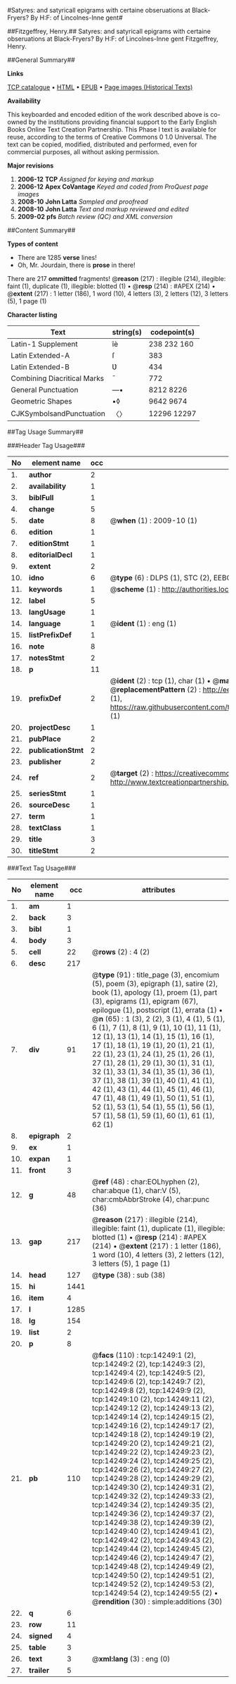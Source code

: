 #Satyres: and satyricall epigrams with certaine obseruations at Black-Fryers? By H:F: of Lincolnes-Inne gent#

##Fitzgeffrey, Henry.##
Satyres: and satyricall epigrams with certaine obseruations at Black-Fryers? By H:F: of Lincolnes-Inne gent
Fitzgeffrey, Henry.

##General Summary##

**Links**

[TCP catalogue](http://www.ota.ox.ac.uk/tcp/)  • 
[HTML](http://tei.it.ox.ac.uk/tcp/Texts-HTML/free/A00/A00826.html)  • 
[EPUB](http://tei.it.ox.ac.uk/tcp/Texts-EPUB/free/A00/A00826.epub) • 
[Page images (Historical Texts)](https://data.historicaltexts.jisc.ac.uk/view?pubId=eebo-99849114e&pageId=eebo-99849114e-14249-1)

**Availability**

This keyboarded and encoded edition of the
	       work described above is co-owned by the institutions
	       providing financial support to the Early English Books
	       Online Text Creation Partnership. This Phase I text is
	       available for reuse, according to the terms of Creative
	       Commons 0 1.0 Universal. The text can be copied,
	       modified, distributed and performed, even for
	       commercial purposes, all without asking permission.

**Major revisions**

1. __2006-12__ __TCP__ *Assigned for keying and markup*
1. __2006-12__ __Apex CoVantage__ *Keyed and coded from ProQuest page images*
1. __2008-10__ __John Latta__ *Sampled and proofread*
1. __2008-10__ __John Latta__ *Text and markup reviewed and edited*
1. __2009-02__ __pfs__ *Batch review (QC) and XML conversion*

##Content Summary##

**Types of content**

  * There are 1285 **verse** lines!
  * Oh, Mr. Jourdain, there is **prose** in there!

There are 217 **ommitted** fragments! 
 @__reason__ (217) : illegible (214), illegible: faint (1), duplicate (1), illegible: blotted (1)  •  @__resp__ (214) : #APEX (214)  •  @__extent__ (217) : 1 letter (186), 1 word (10), 4 letters (3), 2 letters (12), 3 letters (5), 1 page (1)

**Character listing**


|Text|string(s)|codepoint(s)|
|---|---|---|
|Latin-1 Supplement|îè |238 232 160|
|Latin Extended-A|ſ|383|
|Latin Extended-B|Ʋ|434|
|Combining             Diacritical Marks|̄|772|
|General Punctuation|—•|8212 8226|
|Geometric Shapes|▪◊|9642 9674|
|CJKSymbolsandPunctuation|〈〉|12296 12297|

##Tag Usage Summary##

###Header Tag Usage###

|No|element name|occ|attributes|
|---|---|---|---|
|1.|__author__|2||
|2.|__availability__|1||
|3.|__biblFull__|1||
|4.|__change__|5||
|5.|__date__|8| @__when__ (1) : 2009-10 (1)|
|6.|__edition__|1||
|7.|__editionStmt__|1||
|8.|__editorialDecl__|1||
|9.|__extent__|2||
|10.|__idno__|6| @__type__ (6) : DLPS (1), STC (2), EEBO-CITATION (1), PROQUEST (1), VID (1)|
|11.|__keywords__|1| @__scheme__ (1) : http://authorities.loc.gov/ (1)|
|12.|__label__|5||
|13.|__langUsage__|1||
|14.|__language__|1| @__ident__ (1) : eng (1)|
|15.|__listPrefixDef__|1||
|16.|__note__|8||
|17.|__notesStmt__|2||
|18.|__p__|11||
|19.|__prefixDef__|2| @__ident__ (2) : tcp (1), char (1)  •  @__matchPattern__ (2) : ([0-9\-]+):([0-9IVX]+) (1), (.+) (1)  •  @__replacementPattern__ (2) : http://eebo.chadwyck.com/downloadtiff?vid=$1&page=$2 (1), https://raw.githubusercontent.com/textcreationpartnership/Texts/master/tcpchars.xml#$1 (1)|
|20.|__projectDesc__|1||
|21.|__pubPlace__|2||
|22.|__publicationStmt__|2||
|23.|__publisher__|2||
|24.|__ref__|2| @__target__ (2) : https://creativecommons.org/publicdomain/zero/1.0/ (1), http://www.textcreationpartnership.org/docs/. (1)|
|25.|__seriesStmt__|1||
|26.|__sourceDesc__|1||
|27.|__term__|1||
|28.|__textClass__|1||
|29.|__title__|3||
|30.|__titleStmt__|2||


###Text Tag Usage###

|No|element name|occ|attributes|
|---|---|---|---|
|1.|__am__|1||
|2.|__back__|3||
|3.|__bibl__|1||
|4.|__body__|3||
|5.|__cell__|22| @__rows__ (2) : 4 (2)|
|6.|__desc__|217||
|7.|__div__|91| @__type__ (91) : title_page (3), encomium (5), poem (3), epigraph (1), satire (2), book (1), apology (1), proem (1), part (3), epigrams (1), epigram (67), epilogue (1), postscript (1), errata (1)  •  @__n__ (65) : 1 (3), 2 (2), 3 (1), 4 (1), 5 (1), 6 (1), 7 (1), 8 (1), 9 (1), 10 (1), 11 (1), 12 (1), 13 (1), 14 (1), 15 (1), 16 (1), 17 (1), 18 (1), 19 (1), 20 (1), 21 (1), 22 (1), 23 (1), 24 (1), 25 (1), 26 (1), 27 (1), 28 (1), 29 (1), 30 (1), 31 (1), 32 (1), 33 (1), 34 (1), 35 (1), 36 (1), 37 (1), 38 (1), 39 (1), 40 (1), 41 (1), 42 (1), 43 (1), 44 (1), 45 (1), 46 (1), 47 (1), 48 (1), 49 (1), 50 (1), 51 (1), 52 (1), 53 (1), 54 (1), 55 (1), 56 (1), 57 (1), 58 (1), 59 (1), 60 (1), 61 (1), 62 (1)|
|8.|__epigraph__|2||
|9.|__ex__|1||
|10.|__expan__|1||
|11.|__front__|3||
|12.|__g__|48| @__ref__ (48) : char:EOLhyphen (2), char:abque (1), char:V (5), char:cmbAbbrStroke (4), char:punc (36)|
|13.|__gap__|217| @__reason__ (217) : illegible (214), illegible: faint (1), duplicate (1), illegible: blotted (1)  •  @__resp__ (214) : #APEX (214)  •  @__extent__ (217) : 1 letter (186), 1 word (10), 4 letters (3), 2 letters (12), 3 letters (5), 1 page (1)|
|14.|__head__|127| @__type__ (38) : sub (38)|
|15.|__hi__|1441||
|16.|__item__|4||
|17.|__l__|1285||
|18.|__lg__|154||
|19.|__list__|2||
|20.|__p__|8||
|21.|__pb__|110| @__facs__ (110) : tcp:14249:1 (2), tcp:14249:2 (2), tcp:14249:3 (2), tcp:14249:4 (2), tcp:14249:5 (2), tcp:14249:6 (2), tcp:14249:7 (2), tcp:14249:8 (2), tcp:14249:9 (2), tcp:14249:10 (2), tcp:14249:11 (2), tcp:14249:12 (2), tcp:14249:13 (2), tcp:14249:14 (2), tcp:14249:15 (2), tcp:14249:16 (2), tcp:14249:17 (2), tcp:14249:18 (2), tcp:14249:19 (2), tcp:14249:20 (2), tcp:14249:21 (2), tcp:14249:22 (2), tcp:14249:23 (2), tcp:14249:24 (2), tcp:14249:25 (2), tcp:14249:26 (2), tcp:14249:27 (2), tcp:14249:28 (2), tcp:14249:29 (2), tcp:14249:30 (2), tcp:14249:31 (2), tcp:14249:32 (2), tcp:14249:33 (2), tcp:14249:34 (2), tcp:14249:35 (2), tcp:14249:36 (2), tcp:14249:37 (2), tcp:14249:38 (2), tcp:14249:39 (2), tcp:14249:40 (2), tcp:14249:41 (2), tcp:14249:42 (2), tcp:14249:43 (2), tcp:14249:44 (2), tcp:14249:45 (2), tcp:14249:46 (2), tcp:14249:47 (2), tcp:14249:48 (2), tcp:14249:49 (2), tcp:14249:50 (2), tcp:14249:51 (2), tcp:14249:52 (2), tcp:14249:53 (2), tcp:14249:54 (2), tcp:14249:55 (2)  •  @__rendition__ (30) : simple:additions (30)|
|22.|__q__|6||
|23.|__row__|11||
|24.|__signed__|4||
|25.|__table__|3||
|26.|__text__|3| @__xml:lang__ (3) : eng (0)|
|27.|__trailer__|5||
